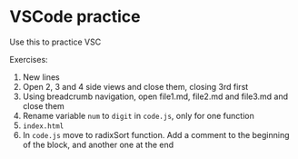 # VSCode practice

Use this to practice VSC

Exercises:

1. New lines
2. Open 2, 3 and 4 side views and close them, closing 3rd first
3. Using breadcrumb navigation, open file1.md, file2.md and file3.md and close them
4. Rename variable `num` to `digit` in `code.js`, only for one function
5. `index.html`
6. In `code.js` move to radixSort function. Add a comment to the beginning of the block, and another one at the end